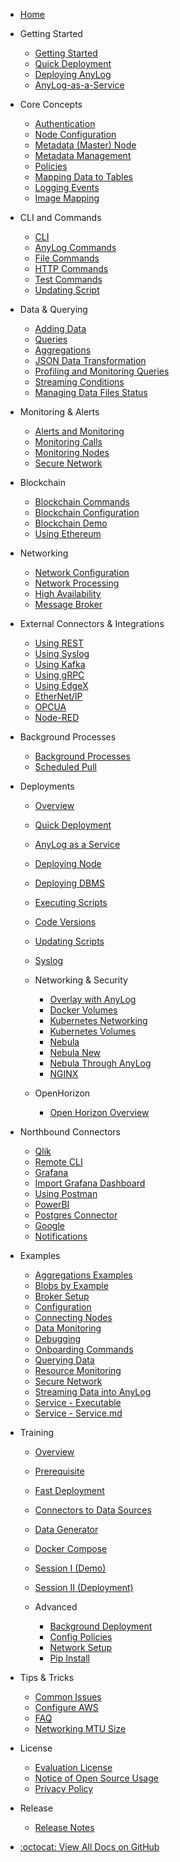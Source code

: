 * [Home](README.md)

* Getting Started
  * [Getting Started](getting%20started.md)
  * [Quick Deployment](deployments/Quick%20Deployment.md)
  * [Deploying AnyLog](Deploying_AnyLog.md)
  * [AnyLog-as-a-Service](deployments/AnyLog_as_Service.md)

* Core Concepts
  * [Authentication](authentication.md)
  * [Node Configuration](node%20configuration.md)
  * [Metadata (Master) Node](master%20node.md)
  * [Metadata Management](metadata%20management.md)
  * [Policies](policies.md)
  * [Mapping Data to Tables](mapping%20data%20to%20tables.md)
  * [Logging Events](logging%20events.md)
  * [Image Mapping](image%20mapping.md)

* CLI and Commands
  * [CLI](cli.md)
  * [AnyLog Commands](anylog%20commands.md)
  * [File Commands](file%20commands.md)
  * [HTTP Commands](http%20commands.md)
  * [Test Commands](test%20commands.md)
  * [Updating Script](deployments/updating_scripts.md)

* Data & Querying
  * [Adding Data](adding%20data.md)
  * [Queries](queries.md)
  * [Aggregations](aggregations.md)
  * [JSON Data Transformation](json%20data%20transformation.md)
  * [Profiling and Monitoring Queries](profiling%20and%20monitoring%20queries.md)
  * [Streaming Conditions](streaming%20conditions.md)
  * [Managing Data Files Status](managing%20data%20files%20status.md)

* Monitoring & Alerts
  * [Alerts and Monitoring](alerts%20and%20monitoring.md)
  * [Monitoring Calls](monitoring%20calls.md)
  * [Monitoring Nodes](monitoring%20nodes.md)
  * [Secure Network](secure%20network.md)

* Blockchain
  * [Blockchain Commands](blockchain%20commands.md)
  * [Blockchain Configuration](blockchain%20configuration.md)
  * [Blockchain Demo](blockchain_demo.md)
  * [Using Ethereum](using%20ethereum.md)

* Networking
  * [Network Configuration](network%20configuration.md)
  * [Network Processing](network%20processing.md)
  * [High Availability](high%20availability.md)
  * [Message Broker](message%20broker.md)

* External Connectors & Integrations
  * [Using REST](using%20rest.md)
  * [Using Syslog](using%20syslog.md)
  * [Using Kafka](using%20kafka.md)
  * [Using gRPC](using%20grpc.md)
  * [Using EdgeX](using%20edgex.md)
  * [EtherNet/IP](enthernetip.md)
  * [OPCUA](opcua.md)
  * [Node-RED](node_red.md)

* Background Processes
  * [Background Processes](background%20processes.md)
  * [Scheduled Pull](scheduled%20pull.md)

* Deployments
  * [Overview](deployments/README.md)
  * [Quick Deployment](deployments/Quick%20Deployment.md)
  * [AnyLog as a Service](deployments/AnyLog_as_Service.md)
  * [Deploying Node](deployments/deploying_node.md)
  * [Deploying DBMS](deployments/deploying_dbms.md)
  * [Executing Scripts](deployments/executing_scripts.md)
  * [Code Versions](deployments/code%20versions.md)
  * [Updating Scripts](deployments/updating_scripts.md)
  * [Syslog](deployments/syslog.md)

  * Networking & Security
    * [Overlay with AnyLog](deployments/Networking%20&%20Security/Configuring%20Overlay%20with%20AnyLog.md)
    * [Docker Volumes](deployments/Networking%20&%20Security/docker_volumes.md)
    * [Kubernetes Networking](deployments/Networking%20&%20Security/kubernetes_networking.md)
    * [Kubernetes Volumes](deployments/Networking%20&%20Security/kubernetes_volumes.md)
    * [Nebula](deployments/Networking%20&%20Security/nebula.md)
    * [Nebula New](deployments/Networking%20&%20Security/nebula_new.md)
    * [Nebula Through AnyLog](deployments/Networking%20&%20Security/nebula_through_anylog.md)
    * [NGINX](deployments/Networking%20&%20Security/nginx.md)

  * OpenHorizon
    * [Open Horizon Overview](deployments/OpenHorizon/Open%20Horizon.md)

* Northbound Connectors
  * [Qlik](northbound%20connectors/Qlik.md)
  * [Remote CLI](northbound%20connectors/remote_cli.md)
  * [Grafana](northbound%20connectors/using%20grafana.md)
  * [Import Grafana Dashboard](northbound%20connectors/import_grafana_dashboard.md)
  * [Using Postman](northbound%20connectors/using%20postman.md)
  * [PowerBI](northbound%20connectors/PowerBI.md)
  * [Postgres Connector](northbound%20connectors/postgres%20connector.md)
  * [Google](northbound%20connectors/Google.md)
  * [Notifications](northbound%20connectors/notifciation.md)

* Examples
  * [Aggregations Examples](examples/Aggregations%20Examples.md)
  * [Blobs by Example](examples/blobs_by_example.md)
  * [Broker Setup](examples/Broker%20Setup.md)
  * [Configuration](examples/Configuration.md)
  * [Connecting Nodes](examples/Connecting%20Nodes.md)
  * [Data Monitoring](examples/Data%20Monitoring.md)
  * [Debugging](examples/Debugging.md)
  * [Onboarding Commands](examples/Onboarding%20Commands.md)
  * [Querying Data](examples/Querying%20Data.md)
  * [Resource Monitoring](examples/Resource%20Monitoring.md)
  * [Secure Network](examples/Secure%20Network.md)
  * [Streaming Data into AnyLog](examples/Streaming%20Data%20into%20AnyLog.md)
  * [Service - Executable](examples/Service%20AnyLog/Executable.md)
  * [Service - Service.md](examples/Service%20AnyLog/Service.md)

* Training
  * [Overview](training/Overview.md)
  * [Prerequisite](training/prerequisite.md)
  * [Fast Deployment](training/Fast%20Deployment.md)
  * [Connectors to Data Sources](training/Connectors%20to%20Data%20Sources.md)
  * [Data Generator](training/Data%20Generator.md)
  * [Docker Compose](training/docker-compose.md)
  * [Session I (Demo)](training/Session%20I%20(Demo).md)
  * [Session II (Deployment)](training/Session%20II%20(Deployment).md)

  * Advanced
    * [Background Deployment](training/advanced/background%20deployment.md)
    * [Config Policies](training/advanced/Config%20Policies.md)
    * [Network Setup](training/advanced/Network%20Setup.md)
    * [Pip Install](training/advanced/Pip%20Install.md)

* Tips & Tricks
  * [Common Issues](Tips%20&%20Tricks/common_issues.md)
  * [Configure AWS](Tips%20&%20Tricks/configure_AWS.md)
  * [FAQ](Tips%20&%20Tricks/FAQ.md)
  * [Networking MTU Size](Tips%20&%20Tricks/networking_MTU_size.md)

* License
  * [Evaluation License](license/Evaluation%20License.md)
  * [Notice of Open Source Usage](license/Notice%20of%20Open%20Source%20Usage.md)
  * [Privacy Policy](license/Privacy%20Policy.md)

* Release
  * [Release Notes](release/notes.md)

* [:octocat: View All Docs on GitHub](https://github.com/AnyLog-co/documentation)
